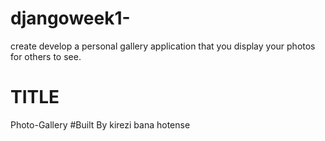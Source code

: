 # djangoweek1-
create develop a personal gallery application that you display your photos for others to see.
# TITLE
Photo-Gallery
#Built By
 kirezi bana hotense
